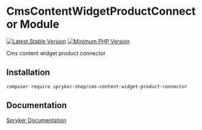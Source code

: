 # CmsContentWidgetProductConnector Module
[![Latest Stable Version](https://poser.pugx.org/spryker-shop/cms-content-widget-product-connector/v/stable.svg)](https://packagist.org/packages/spryker-shop/cms-content-widget-product-connector)
[![Minimum PHP Version](https://img.shields.io/badge/php-%3E%3D%207.3-8892BF.svg)](https://php.net/)

Cms content widget product connector

## Installation

```
composer require spryker-shop/cms-content-widget-product-connector
```

## Documentation

[Spryker Documentation](https://academy.spryker.com)
